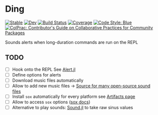 # Ding

[![Stable](https://img.shields.io/badge/docs-stable-blue.svg)](https://theogf.github.io/Ding.jl/stable/)
[![Dev](https://img.shields.io/badge/docs-dev-blue.svg)](https://theogf.github.io/Ding.jl/dev/)
[![Build Status](https://github.com/theogf/Ding.jl/actions/workflows/CI.yml/badge.svg?branch=main)](https://github.com/theogf/Ding.jl/actions/workflows/CI.yml?query=branch%3Amain)
[![Coverage](https://codecov.io/gh/theogf/Ding.jl/branch/main/graph/badge.svg)](https://codecov.io/gh/theogf/Ding.jl)
[![Code Style: Blue](https://img.shields.io/badge/code%20style-blue-4495d1.svg)](https://github.com/invenia/BlueStyle)
[![ColPrac: Contributor's Guide on Collaborative Practices for Community Packages](https://img.shields.io/badge/ColPrac-Contributor's%20Guide-blueviolet)](https://github.com/SciML/ColPrac)

Sounds alerts when long-duration commands are run on the REPL

## TODO

- [ ] Hook onto the REPL See [Alert.jl](https://github.com/haberdashPI/Alert.jl/blob/main/src/alert_repl.jl)
- [ ] Define options for alerts
- [ ] Download music files automatically
- [ ] Allow to add new music files -> [Source for many open-source sound files](https://pixabay.com/sound-effects/search/beeps/)
- [ ] Install `sox` automatically for every platform see [Artifacts page](https://pkgdocs.julialang.org/v1/artifacts/)
- [ ] Allow to access `sox` options ([sox docs](https://linux.die.net/man/1/sox))
- [ ] Alternative to play sounds: [Sound.jl](https://github.com/JeffFessler/Sound.jl) to take raw sinus values
